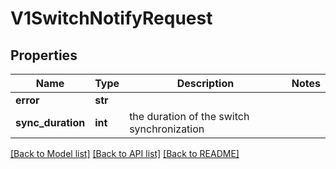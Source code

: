 # V1SwitchNotifyRequest

## Properties
Name | Type | Description | Notes
------------ | ------------- | ------------- | -------------
**error** | **str** |  | 
**sync_duration** | **int** | the duration of the switch synchronization | 

[[Back to Model list]](../README.md#documentation-for-models) [[Back to API list]](../README.md#documentation-for-api-endpoints) [[Back to README]](../README.md)


